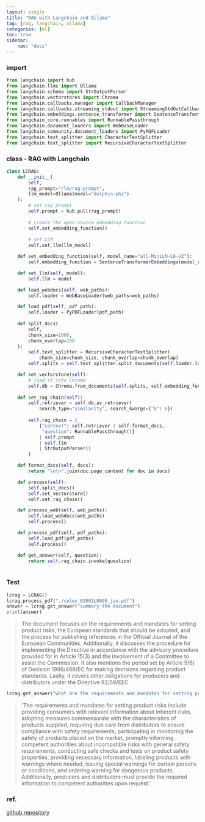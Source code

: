 ```yaml
---
layout: single
title: "RAG with Langchain and Ollama"
tag: [rag, langchain, ollama]
categories: [ml]
toc: true
sidebar:
    nav: "docs"
---
```


### import

```python
from langchain import hub
from langchain.llms import Ollama
from langchain.schema import StrOutputParser
from langchain.vectorstores import Chroma
from langchain.callbacks.manager import CallbackManager
from langchain.callbacks.streaming_stdout import StreamingStdOutCallbackHandler
from langchain.embeddings.sentence_transformer import SentenceTransformerEmbeddings
from langchain_core.runnables import RunnablePassthrough
from langchain.document_loaders import WebBaseLoader
from langchain_community.document_loaders import PyPDFLoader
from langchain.text_splitter import CharacterTextSplitter
from langchain.text_splitter import RecursiveCharacterTextSplitter
```

### class - RAG with Langchain 

```python
class LCRAG:
    def __init__(
        self, 
        rag_prompt="rlm/rag-prompt", 
        llm_model=Ollama(model="dolphin-phi")
    ):
        # set rag prompt
        self.prompt = hub.pull(rag_prompt)
        
        # create the open-source embedding function
        self.set_embedding_function()
        
        # set LLM
        self.set_llm(llm_model)

    def set_embedding_function(self, model_name="all-MiniLM-L6-v2"):
        self.embedding_function = SentenceTransformerEmbeddings(model_name=model_name)

    def set_llm(self, model):
        self.llm = model

    def load_webdocs(self, web_paths):
        self.loader = WebBaseLoader(web_paths=web_paths)

    def load_pdf(self, pdf_path):
        self.loader = PyPDFLoader(pdf_path)
        
    def split_docs(
        self,
        chunk_size=1000,
        chunk_overlap=200
    ):
        self.text_splitter = RecursiveCharacterTextSplitter(
            chunk_size=chunk_size, chunk_overlap=chunk_overlap)
        self.splits = self.text_splitter.split_documents(self.loader.load())

    def set_vectorstore(self):
        # load it into Chroma
        self.db = Chroma.from_documents(self.splits, self.embedding_function)
        
    def set_rag_chain(self):
        self.retriever = self.db.as_retriever(
            search_type="similarity", search_kwargs={"k": 6})
        
        self.rag_chain = (
            {"context": self.retriever | self.format_docs, 
             "question": RunnablePassthrough()}
            | self.prompt
            | self.llm
            | StrOutputParser()
        )

    def format_docs(self, docs):
        return "\n\n".join(doc.page_content for doc in docs)

    def process(self):
        self.split_docs()
        self.set_vectorstore()
        self.set_rag_chain()

    def process_web(self, web_paths):
        self.load_webdocs(web_paths)
        self.process()

    def process_pdf(self, pdf_paths):
        self.load_pdf(pdf_paths)
        self.process()

    def get_answer(self, question):
        return self.rag_chain.invoke(question)
        
```

### Test

```python
lcrag = LCRAG()
lcrag.process_pdf("./celex_02001L0095_jan.pdf")
answer = lcrag.get_answer("summary the document")
print(answer)
```

> The document focuses on the requirements and mandates for setting product risks, the European standards that should be adopted, and the process for publishing references in the Official Journal of the European Communities. Additionally, it discusses the procedure for implementing the Directive in accordance with the advisory procedure provided for in Article 15(3) and the involvement of a Committee to assist the Commission. It also mentions the period set by Article 5(6) of Decision 1999/468/EC for making decisions regarding product standards. Lastly, it covers other obligations for producers and distributors under the Directive 92/59/EEC. 

```python
lcrag.get_answer("what are the requirements and mandates for setting product risks?")
```

> 'The requirements and mandates for setting product risks include providing consumers with relevant information about inherent risks, adopting measures commensurate with the characteristics of products supplied, requiring due care from distributors to ensure compliance with safety requirements, participating in monitoring the safety of products placed on the market, promptly informing competent authorities about incompatible risks with general safety requirements, conducting safe checks and tests on product safety properties, providing necessary information, labeling products with warnings where needed, issuing special warnings for certain persons or conditions, and ordering warning for dangerous products. Additionally, producers and distributors must provide the required information to competent authorities upon request.'

### ref.

[github repository](https://github.com/knachinen/rag_langchain_ollama)
